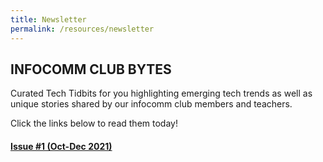 ```yaml
---
title: Newsletter
permalink: /resources/newsletter
---
```

## **INFOCOMM CLUB BYTES**

Curated Tech Tidbits for you highlighting emerging tech trends as well as unique stories shared by our infocomm club members and teachers.

Click the links below to read them today!
#### [Issue #1 (Oct-Dec 2021)](https://go.gov.sg/icmbytes01)